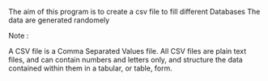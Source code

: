The aim of this program is to create a csv file to fill different Databases
The data are generated randomely

Note :

A CSV file is a Comma Separated Values file. All CSV files are plain text files,
and can contain numbers and letters only,
and structure the data contained within them in a tabular, or table, form.
